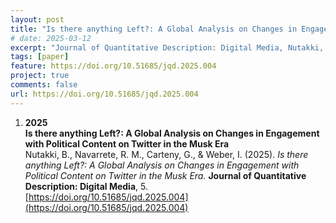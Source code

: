 ```yaml
---
layout: post 
title: "Is there anything Left?: A Global Analysis on Changes in Engagement with Political Content on Twitter in the Musk Era"
# date: 2025-03-12
excerpt: "Journal of Quantitative Description: Digital Media, Nutakki, B., Navarrete, R. M., Carteny, G., & Weber, I. (2025)"
tags: [paper]
feature: https://doi.org/10.51685/jqd.2025.004
project: true
comments: false
url: https://doi.org/10.51685/jqd.2025.004
---
```


1. **2025**  
   **Is there anything Left?: A Global Analysis on Changes in Engagement with Political Content on Twitter in the Musk Era**  
   Nutakki, B., Navarrete, R. M., Carteny, G., & Weber, I. (2025). *Is there anything Left?: A Global Analysis on Changes in Engagement with Political Content on Twitter in the Musk Era.* **Journal of Quantitative Description: Digital Media**, 5.  
   [https://doi.org/10.51685/jqd.2025.004](https://doi.org/10.51685/jqd.2025.004)